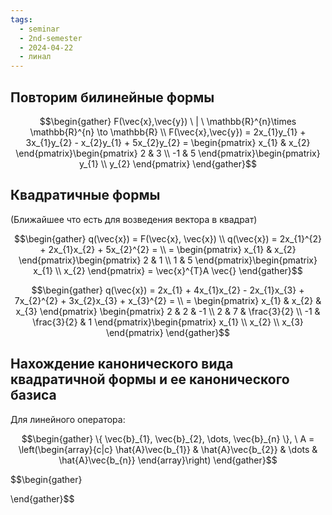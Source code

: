 ```yaml
---
tags:
  - seminar
  - 2nd-semester
  - 2024-04-22
  - линал
---
```


## Повторим билинейные формы

$$\begin{gather}
F(\vec{x},\vec{y}) \ | \ \mathbb{R}^{n}\times \mathbb{R}^{n} \to \mathbb{R} \\
F(\vec{x},\vec{y}) = 2x_{1}y_{1} + 3x_{1}y_{2} - x_{2}y_{1} + 5x_{2}y_{2} = \begin{pmatrix}
x_{1} & x_{2}
\end{pmatrix}\begin{pmatrix}
2 & 3 \\
-1 & 5
\end{pmatrix}\begin{pmatrix}
y_{1} \\
y_{2}
\end{pmatrix}
\end{gather}$$

## Квадратичные формы

(Ближайшее что есть для возведения вектора в квадрат)

$$\begin{gather}
q(\vec{x}) = F(\vec{x}, \vec{x}) \\
q(\vec{x}) = 2x_{1}^{2} + 2x_{1}x_{2} + 5x_{2}^{2} = \\
= \begin{pmatrix}
x_{1} & x_{2}
\end{pmatrix}\begin{pmatrix}
2 & 1 \\
1 & 5
\end{pmatrix}\begin{pmatrix}
x_{1} \\
x_{2}
\end{pmatrix} = \vec{x}^{T}A \vec{}
\end{gather}$$

$$\begin{gather}
q(\vec{x}) = 2x_{1} + 4x_{1}x_{2} - 2x_{1}x_{3} + 7x_{2}^{2} + 3x_{2}x_{3} + x_{3}^{2} =  \\
 = \begin{pmatrix}
x_{1} & x_{2} & x_{3}
\end{pmatrix} \begin{pmatrix}
2 & 2 & -1 \\
2 & 7 & \frac{3}{2} \\
-1 & \frac{3}{2} & 1
\end{pmatrix}\begin{pmatrix}
x_{1} \\
x_{2} \\
x_{3}
\end{pmatrix}
\end{gather}$$

## Нахождение канонического вида квадратичной формы и ее канонического базиса

Для линейного оператора:

$$\begin{gather}
\{ \vec{b}_{1}, \vec{b}_{2}, \dots, \vec{b}_{n}  \}, \ A = \left(\begin{array}{c|c}
\hat{A}\vec{b_{1}} & \hat{A}\vec{b_{2}} & \dots & \hat{A}\vec{b_{n}}
\end{array}\right)
\end{gather}$$

$$\begin{gather}

\end{gather}$$